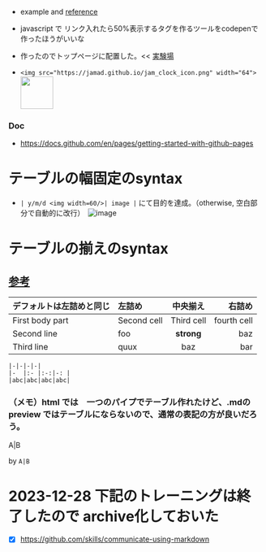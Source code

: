 <link rel="stylesheet" type="text/css" href="/assets/css/styles.css">


* example and [reference](https://guides.github.com/features/mastering-markdown/)

* javascript で リンク入れたら50%表示するタグを作るツールをcodepenで作ったほうがいいな
* 作ったのでトップページに配置した。<< [実験場](https://codepen.io/jamad/pen/RwdNQPv ) 
* ```<img src="https://jamad.github.io/jam_clock_icon.png" width="64">``` <img src="https://jamad.github.io/jam_clock_icon.png" width="64">


### Doc
* https://docs.github.com/en/pages/getting-started-with-github-pages


# テーブルの幅固定のsyntax
* `| y/m/d <img width=60/>| image |` にて目的を達成。（otherwise, 空白部分で自動的に改行）　![image](https://github.com/jamad/jamad.github.io/assets/949913/8b208908-e5ca-4fc1-9ced-ad304f0ca27c)


# テーブルの揃えのsyntax

##  [参考](https://kramdown.gettalong.org/syntax.html#tables)

| デフォルトは左詰めと同じ |左詰め | 中央揃え | 右詰め |
|-----------------|:-----------|:---------------:|---------------:|
| First body part |Second cell | Third cell      | fourth cell    |
| Second line     |foo         | **strong**      | baz            |
| Third line      |quux        | baz             | bar            |

```
|-|-|-|-|
|-  |:- |:-:|-: |
|abc|abc|abc|abc|
```

### （メモ）html では　一つのパイプでテーブル作れたけど、.mdのpreview ではテーブルにならないので、通常の表記の方が良いだろう。

A|B

by `A|B`


# 2023-12-28 下記のトレーニングは終了したので archive化しておいた
* [x] https://github.com/skills/communicate-using-markdown
